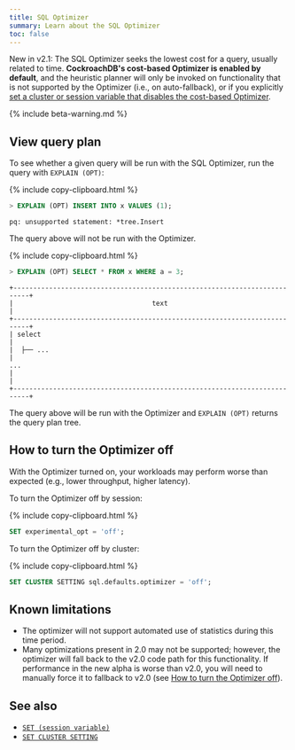 ```yaml
---
title: SQL Optimizer
summary: Learn about the SQL Optimizer
toc: false
---
```


<span class="version-tag">New in v2.1:</span> The SQL Optimizer seeks the lowest cost for a query, usually related to time. **CockroachDB's cost-based Optimizer is enabled by default**, and the heuristic planner will only be invoked on functionality that is not supported by the Optimizer (i.e., on auto-fallback), or if you explicitly [set a cluster or session variable that disables the cost-based Optimizer](#how-to-turn-the-optimizer-off).

{% include beta-warning.md %}

<div id="toc"></div>

## View query plan

To see whether a given query will be run with the SQL Optimizer, run the query with `EXPLAIN (OPT)`:

{% include copy-clipboard.html %}
~~~ sql
> EXPLAIN (OPT) INSERT INTO x VALUES (1);
~~~

~~~
pq: unsupported statement: *tree.Insert
~~~

The query above will not be run with the Optimizer.

{% include copy-clipboard.html %}
~~~ sql
> EXPLAIN (OPT) SELECT * FROM x WHERE a = 3;
~~~

~~~
+--------------------------------------------------------------------------+
|                                   text                                   |
+--------------------------------------------------------------------------+
| select                                                                   |
|  ├── ...                                                                 |
...
|                                                                          |
+--------------------------------------------------------------------------+
~~~

The query above will be run with the Optimizer and `EXPLAIN (OPT)` returns the query plan tree.

## How to turn the Optimizer off

With the Optimizer turned on, your workloads may perform worse than expected (e.g., lower throughput, higher latency).

To turn the Optimizer off by session:

{% include copy-clipboard.html %}
~~~ sql
SET experimental_opt = 'off';
~~~

To turn the Optimizer off by cluster:

{% include copy-clipboard.html %}
~~~ sql
SET CLUSTER SETTING sql.defaults.optimizer = 'off';
~~~

## Known limitations

- The optimizer will not support automated use of statistics during this time period.
- Many optimizations present in 2.0 may not be supported; however, the optimizer will fall back to the v2.0 code path for this functionality. If performance in the new alpha is worse than v2.0, you will need to manually force it to fallback to v2.0 (see [How to turn the Optimizer off](#how-to-turn-the-optimizer-off)).

## See also

- [`SET (session variable)`](set-vars.html)
- [`SET CLUSTER SETTING`](set-cluster-setting.html)
